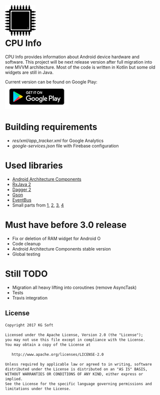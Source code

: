 <img src="info/icon_glow.png" width="100" height="100" /> <br/>
CPU Info
========
CPU Info provides information about Android device hardware and software.
This project will be next release version after full migration into new MVVM
architecture. Most of the code is written in Kotlin but some old widgets are
still in Java.

Current version can be found on Google Play:<br />
[![Get it on Google Play](info/google-play-badge.png)](https://play.google.com/store/apps/details?id=com.kgurgul.cpuinfo)

Building requirements
=====================
* *res/xml/app_tracker.xml* for Google Analytics
* *google-services.json* file with Firebase configuration

Used libraries
==============
* [Android Architecture Components](https://developer.android.com/topic/libraries/architecture/index.html)
* [RxJava 2](https://github.com/ReactiveX/RxJava)
* [Dagger 2](https://github.com/google/dagger)
* [Gson](https://github.com/google/gson)
* [EventBus](https://github.com/greenrobot/EventBus)
* Small parts from [1](https://github.com/lzyzsd/CircleProgress), [2](https://github.com/akexorcist/Android-RoundCornerProgressBar),
[3](https://github.com/jaredrummler/AndroidProcesses), [4](https://github.com/TUBB/SwipeMenu)

Must have before 3.0 release
============================
* Fix or deletion of RAM widget for Android O
* Code cleanup
* Android Architecture Components stable version
* Global testing

Still TODO
==========
* Migration all heavy lifting into coroutines (remove AsyncTask)
* Tests
* Travis integration

License
-------
    Copyright 2017 KG Soft

    Licensed under the Apache License, Version 2.0 (the "License");
    you may not use this file except in compliance with the License.
    You may obtain a copy of the License at

       http://www.apache.org/licenses/LICENSE-2.0

    Unless required by applicable law or agreed to in writing, software
    distributed under the License is distributed on an "AS IS" BASIS,
    WITHOUT WARRANTIES OR CONDITIONS OF ANY KIND, either express or implied.
    See the License for the specific language governing permissions and
    limitations under the License.
